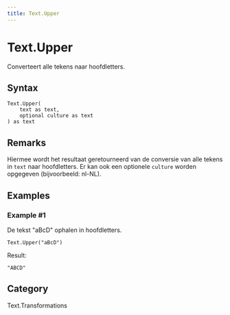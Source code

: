 ```yaml
---
title: Text.Upper
---
```


# Text.Upper


Converteert alle tekens naar hoofdletters.


## Syntax

```powerquery
Text.Upper(
    text as text,
    optional culture as text
) as text
```


## Remarks

Hiermee wordt het resultaat geretourneerd van de conversie van alle tekens in <code>text</code> naar hoofdletters. Er kan ook een optionele <code>culture</code> worden opgegeven (bijvoorbeeld: nl-NL).


## Examples

### Example #1 
De tekst &#34;aBcD&#34; ophalen in hoofdletters.
```powerquery
Text.Upper("aBcD")
```

Result: 
```powerquery
"ABCD"
```




## Category
Text.Transformations
